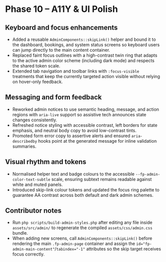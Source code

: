 # Phase 10 – A11Y & UI Polish

## Keyboard and focus enhancements
- Added a reusable `AdminComponents::skipLink()` helper and bound it to the dashboard, bookings, and system status screens so keyboard users can jump directly to the main content container.
- Replaced faint focus outlines with a high-contrast twin ring that adapts to the active admin color scheme (including dark mode) and respects the shared token scale.
- Extended tab navigation and toolbar links with `:focus-visible` treatments that keep the currently targeted action visible without relying on hover-only feedback.

## Messaging and form feedback
- Reworked admin notices to use semantic heading, message, and action regions with `aria-live` support so assistive tech announces state changes consistently.
- Refreshed notice styling with accessible contrast, left borders for state emphasis, and neutral body copy to avoid low-contrast tints.
- Promoted form error copy to assertive alerts and ensured `aria-describedby` hooks point at the generated message for inline validation summaries.

## Visual rhythm and tokens
- Normalised helper text and badge colours to the accessible `--fp-admin-color-text-subtle` scale, ensuring subtext remains readable against white and muted panels.
- Introduced skip-link colour tokens and updated the focus ring palette to guarantee AA contrast across both default and dark admin schemes.

## Contributor notes
- Run `php scripts/build-admin-styles.php` after editing any file inside `assets/src/admin/` to regenerate the compiled `assets/css/admin.css` bundle.
- When adding new screens, call `AdminComponents::skipLink()` before rendering the main `.fp-admin-page` container and assign the `id="fp-admin-main-content"`/`tabindex="-1"` attributes so the skip target receives focus correctly.
